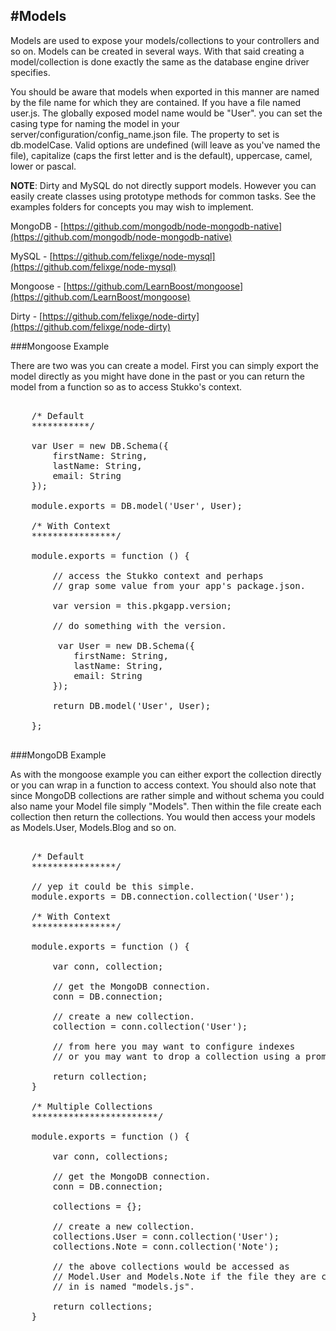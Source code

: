 #Models
----

Models are used to expose your models/collections to your controllers and so on. Models can be created in several ways.
With that said creating a model/collection is done exactly the same as the database engine driver specifies.

You should be aware that models when exported in this manner are named by the file name for which they are contained. If you have a file named user.js.
The globally exposed model name would be "User". you can set the casing type for naming the model in your server/configuration/config_name.json file.
The property to set is db.modelCase. Valid options are undefined (will leave as you've named the file), capitalize (caps the first letter and is the default), uppercase,
camel, lower or pascal.

**NOTE**: Dirty and MySQL do not directly support models. However you can easily create classes using prototype methods for common tasks. See the examples folders for concepts you may wish to implement.

MongoDB     -   [https://github.com/mongodb/node-mongodb-native](https://github.com/mongodb/node-mongodb-native)

MySQL       -   [https://github.com/felixge/node-mysql](https://github.com/felixge/node-mysql)

Mongoose    -   [https://github.com/LearnBoost/mongoose](https://github.com/LearnBoost/mongoose)

Dirty       -   [https://github.com/felixge/node-dirty](https://github.com/felixge/node-dirty)

###Mongoose Example

There are two was you can create a model. First you can simply export the model directly as you might have done in the past or you can return the model from a function so as to access Stukko's context.

<pre>
    
    /* Default
    ***********/
    
    var User = new DB.Schema({
        firstName: String,
        lastName: String,
        email: String
    });
    
    module.exports = DB.model('User', User);
    
    /* With Context
    ****************/
    
    module.exports = function () {
    
        // access the Stukko context and perhaps
        // grap some value from your app's package.json.
        
        var version = this.pkgapp.version;
        
        // do something with the version.
 
         var User = new DB.Schema({
            firstName: String,
            lastName: String,
            email: String
        });
            
        return DB.model('User', User);
        
    };
    
</pre>

###MongoDB Example

As with the mongoose example you can either export the collection directly or you can wrap in a function to access context. 
You should also note that since MongoDB collections are rather simple and without schema you could also name your Model file simply "Models". 
Then within the file create each collection then return the collections. You would then access your models as Models.User, Models.Blog and so on.

<pre>

    /* Default
    ****************/
    
    // yep it could be this simple.
    module.exports = DB.connection.collection('User');

    /* With Context
    ****************/

    module.exports = function () {
    
        var conn, collection;
            
        // get the MongoDB connection.
        conn = DB.connection;
        
        // create a new collection.
        collection = conn.collection('User');
        
        // from here you may want to configure indexes
        // or you may want to drop a collection using a promise then return etc.
    
        return collection;
    }
    
    /* Multiple Collections
    ************************/
    
    module.exports = function () {
    
        var conn, collections;
            
        // get the MongoDB connection.
        conn = DB.connection;
        
        collections = {};
        
        // create a new collection.
        collections.User = conn.collection('User');
        collections.Note = conn.collection('Note');
        
        // the above collections would be accessed as 
        // Model.User and Models.Note if the file they are contained
        // in is named "models.js".  
    
        return collections;
    }    
    
</pre>





